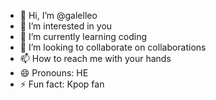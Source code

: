 - 👋 Hi, I’m @galelleo
- 👀 I’m interested in you
- 🌱 I’m currently learning coding
- 💞️ I’m looking to collaborate on collaborations
- 📫 How to reach me with your hands
- 😄 Pronouns: HE
- ⚡ Fun fact: Kpop fan

<!---
galelleo/galelleo is a ✨ special ✨ repository because its `README.md` (this file) appears on your GitHub profile.
You can click the Preview link to take a look at your changes.
--->
